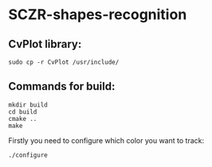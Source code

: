 # SCZR-shapes-recognition

## CvPlot library:
```
sudo cp -r CvPlot /usr/include/
```

## Commands for build:
```
mkdir build
cd build
cmake ..
make
```
Firstly you need to configure which color you want to track:
```
./configure
```
